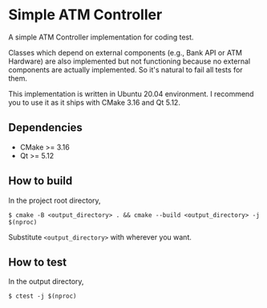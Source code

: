 # Simple ATM Controller

A simple ATM Controller implementation for coding test.

Classes which depend on external components (e.g., Bank API or ATM Hardware) are also implemented
but not functioning because no external components are actually implemented. So it's natural to
fail all tests for them.

This implementation is written in Ubuntu 20.04 environment. I recommend you to use it as it ships
with CMake 3.16 and Qt 5.12.

## Dependencies

 - CMake >= 3.16
 - Qt >= 5.12

## How to build

In the project root directory,

```
$ cmake -B <output_directory> . && cmake --build <output_directory> -j $(nproc)
```

Substitute `<output_directory>` with wherever you want.

## How to test

In the output directory,

```
$ ctest -j $(nproc)
```
